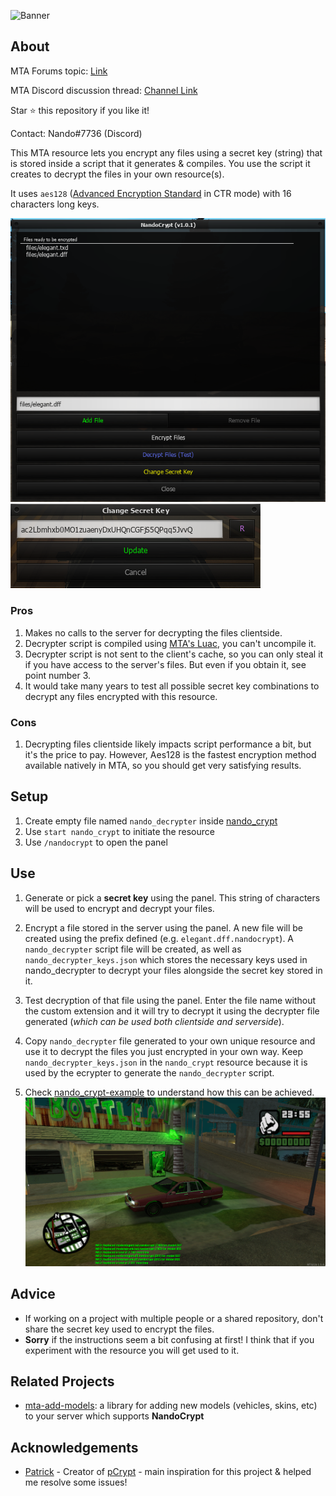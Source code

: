 ![Banner](https://i.imgur.com/4Ab6hS3.png)

## About

MTA Forums topic: [Link](https://forum.mtasa.com/topic/134836-rel-nandocrypt-file-encryption-resource/)

MTA Discord discussion thread: [Channel Link](https://discord.com/channels/278474088903606273/955219814358597642/955220504422273095)

Star ⭐ this repository if you like it!

Contact: Nando#7736 (Discord)

This MTA resource lets you encrypt any files using a secret key (string) that is stored inside a script that it generates & compiles. You use the script it creates to decrypt the files in your own resource(s).

It uses `aes128` ([Advanced Encryption Standard](https://en.wikipedia.org/wiki/Advanced_Encryption_Standard) in CTR mode) with 16 characters long keys.

![1](.github/1.png)
![2](.github/2.png)

### Pros

1. Makes no calls to the server for decrypting the files clientside.
2. Decrypter script is compiled using [MTA's Luac](https://forum.mtasa.com/topic/67224-luacmtasacom-and-us/), you can't uncompile it.
3. Decrypter script is not sent to the client's cache, so you can only steal it if you have access to the server's files. But even if you obtain it, see point number 3.
4. It would take many years to test all possible secret key combinations to decrypt any files encrypted with this resource.

### Cons

1. Decrypting files clientside likely impacts script performance a bit, but it's the price to pay. However, Aes128 is the fastest encryption method available natively in MTA, so you should get very satisfying results.

## Setup

1. Create empty file named `nando_decrypter` inside [nando_crypt](/nando_crypt)
2. Use `start nando_crypt` to initiate the resource
3. Use `/nandocrypt` to open the panel

## Use

1. Generate or pick a **secret key** using the panel.
This string of characters will be used to encrypt and decrypt your files.

2. Encrypt a file stored in the server using the panel.
A new file will be created using the prefix defined (e.g. `elegant.dff.nandocrypt`).
A `nando_decrypter` script file will be created, as well as `nando_decrypter_keys.json` which stores the necessary keys used in nando_decrypter to decrypt your files alongside the secret key stored in it.

3. Test decryption of that file using the panel.
Enter the file name without the custom extension and it will try to decrypt it using the decrypter file generated (*which can be used both clientside and serverside*).

4. Copy `nando_decrypter` file generated to your own unique resource and use it to decrypt the files you just encrypted in your own way.
Keep `nando_decrypter_keys.json` in the `nando_crypt` resource because it is used by the ecrypter to generate the `nando_decrypter` script.

5. Check [nando_crypt-example](/nando_crypt-example) to understand how this can be achieved.
![example_demo](/nando_crypt-example/demo.png)

## Advice

- If working on a project with multiple people or a shared repository, don't share the secret key used to encrypt the files.
- **Sorry** if the instructions seem a bit confusing at first! I think that if you experiment with the resource you will get used to it.

## Related Projects

- [mta-add-models](https://github.com/Fernando-A-Rocha/mta-add-models): a library for adding new models (vehicles, skins, etc) to your server which supports **NandoCrypt**

## Acknowledgements

- [Patrick](https://forum.mtasa.com/profile/43688-patrick/) - Creator of [pCrypt](https://mtaclub.eu/pcrypt) - main inspiration for this project & helped me resolve some issues!
